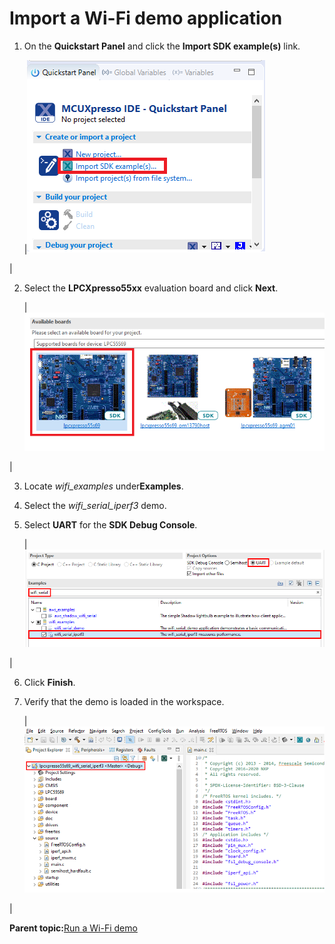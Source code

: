 # Import a Wi-Fi demo application

1.  On the **Quickstart Panel** and click the **Import SDK example\(s\)** link.

    |![](../images/image11.png)

|

2.  Select the **LPCXpresso55xx** evaluation board and click **Next**.

    |![](../images/image12.png)

|

3.  Locate *wifi\_examples* under**Examples**.
4.  Select the *wifi\_serial\_iperf3* demo.
5.  Select **UART** for the **SDK Debug Console**.

    |![](../images/image13.png)

|

6.  Click **Finish**.
7.  Verify that the demo is loaded in the workspace.

    |![](../images/image14.png)

|


**Parent topic:**[Run a Wi-Fi demo](../topics/run_a_wi-fi_demo.md)

